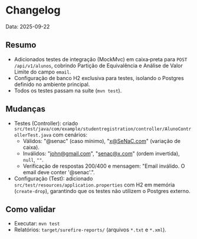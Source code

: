 # Changelog

Data: 2025-09-22

## Resumo

- Adicionados testes de integração (MockMvc) em caixa‑preta para `POST /api/v1/alunos`, cobrindo Partição de Equivalência e Análise de Valor Limite do campo `email`.
- Configuração de banco H2 exclusiva para testes, isolando o Postgres definido no ambiente principal.
- Todos os testes passam na suíte (`mvn test`).

## Mudanças

- Testes (Controller): criado `src/test/java/com/example/studentregistration/controller/AlunoControllerTest.java` com cenários:
  - Válidos: "@senac" (caso mínimo), "x@SeNaC.com" (variação de caixa).
  - Inválidos: "john@gmail.com", "senac@x.com" (ordem invertida), `null`, `""`.
  - Verificação de respostas 200/400 e mensagem: "Email inválido. O email deve conter '@senac'.".
- Configuração (Test): adicionado `src/test/resources/application.properties` com H2 em memória (`create-drop`), garantindo que os testes não utilizem o Postgres externo.

## Como validar

- Executar: `mvn test`
- Relatórios: `target/surefire-reports/` (arquivos `*.txt` e `*.xml`).
